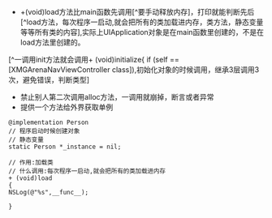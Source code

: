 * +(void)load方法比main函数先调用[^要手动释放内存]，打印就能判断先后[^load方法，每次程序一启动,就会把所有的类加载进内存，类方法，静态变量等等所有类的内容],实际上UIApplication对象是在main函数里创建的，不是在load方法里创建的。

[^一调用init方法就会调用+ (void)initialize{
if (self == [XMGArenaNavViewController class]),初始化对象的时候调用，继承3层调用3次，避免错误，判断类型]

* 禁止别人第二次调用alloc方法，一调用就崩掉，断言或者异常
* 提供一个方法给外界获取单例

```
@implementation Person
// 程序启动时候创建对象
// 静态变量
static Person *_instance = nil;

// 作用:加载类
// 什么调用:每次程序一启动,就会把所有的类加载进内存
+ (void)load
{
NSLog(@"%s",__func__);

}


		
	
			

			
			
	

     						  
    
	
			

	

	


		

	
			
	
	
		
				   		
					   		
	
	
	
	